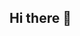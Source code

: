 ## Hi there 👋

<!--
**joshua-munene/joshua-munene** is a ✨ _special_ ✨ repository because its `README.md` (this file) appears on your GitHub profile.

Here are some ideas to get you started:

- 🔭 I’m currently working on programming lessons
- 🌱 I’m currently learning Introduction to Web Development and Linux
- 👯 I’m looking to collaborate on Advanced HTML, CSS, and JavaScript
- 🤔 I’m looking for help with ...
- 💬 Ask me about +254728468660
- 📫 How to reach me: joshuamunene6@gmail.com
- 😄 Pronouns: ...
- ⚡ Fun fact: ...
-->
